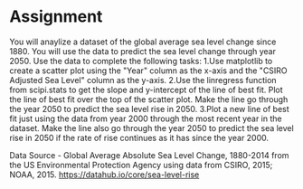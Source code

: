 # Assignment
You will anaylize a dataset of the global average sea level change since 1880. You will use the data to predict the sea level change through year 2050.
Use the data to complete the following tasks:
  1.Use matplotlib to create a scatter plot using the "Year" column as the x-axis and the "CSIRO Adjusted Sea Level" column as the y-axis.
  2.Use the linregress function from scipi.stats to get the slope and y-intercept of the line of best fit. Plot the line of best fit over the top of the scatter plot. Make the         line go through the year 2050 to predict the sea level rise in 2050.
  3.Plot a new line of best fit just using the data from year 2000 through the most recent year in the dataset. Make the line also go through the year 2050 to predict the sea         level rise in 2050 if the rate of rise continues as it has since the year 2000.
  
Data Source - 
Global Average Absolute Sea Level Change, 1880-2014 from the US Environmental Protection Agency using data from CSIRO, 2015; NOAA, 2015.
https://datahub.io/core/sea-level-rise
